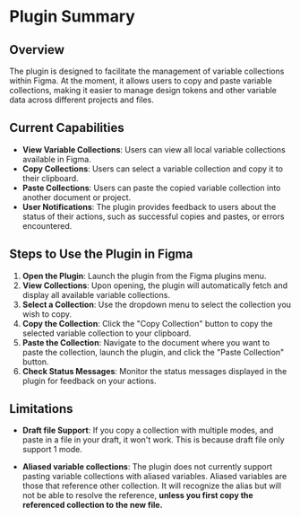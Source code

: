 # Plugin Summary

## Overview
The plugin is designed to facilitate the management of variable collections within Figma. At the moment, it allows users to copy and paste variable collections, making it easier to manage design tokens and other variable data across different projects and files.

## Current Capabilities
- **View Variable Collections**: Users can view all local variable collections available in Figma.
- **Copy Collections**: Users can select a variable collection and copy it to their clipboard.
- **Paste Collections**: Users can paste the copied variable collection into another document or project.
- **User Notifications**: The plugin provides feedback to users about the status of their actions, such as successful copies and pastes, or errors encountered.

## Steps to Use the Plugin in Figma
1. **Open the Plugin**: Launch the plugin from the Figma plugins menu.
2. **View Collections**: Upon opening, the plugin will automatically fetch and display all available variable collections.
4. **Select a Collection**: Use the dropdown menu to select the collection you wish to copy.
5. **Copy the Collection**: Click the "Copy Collection" button to copy the selected variable collection to your clipboard.
6. **Paste the Collection**: Navigate to the document where you want to paste the collection, launch the plugin, and click the "Paste Collection" button.
7. **Check Status Messages**: Monitor the status messages displayed in the plugin for feedback on your actions.

## Limitations
- **Draft file Support**: If you copy a collection with multiple modes, and paste in a file in your draft, it won't work. This is because draft file only support 1 mode.

- **Aliased variable collections**: The plugin does not currently support pasting variable collections with aliased variables. Aliased variables are those that reference other collection. It will recognize the alias but will not be able to resolve the reference, **unless you first copy the referenced collection to the new file.**
